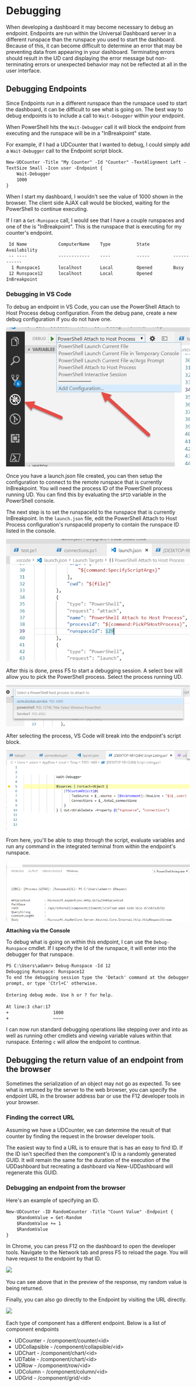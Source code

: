 # Debugging

When developing a dashboard it may become necessary to debug an endpoint. Endpoints are run within the Universal Dashboard server in a different runspace than the runspace you used to start the dashboard. Because of this, it can become difficult to determine an error that may be preventing data from appearing in your dashboard. Terminating errors should result in the UD card displaying the error message but non-terminating errors or unexpected behavior may not be reflected at all in the user interface.

## Debugging Endpoints

Since Endpoints run in a different runspace than the runspace used to start the dashboard, it can be difficult to see what is going on. The best way to debug endpoints is to include a call to `Wait-Debugger` within your endpoint.

When PowerShell hits the `Wait-Debugger` call it will block the endpoint from executing and the runspace will be in a "InBreakpoint" state.

For example, if I had a UDCounter that I wanted to debug, I could simply add a `Wait-Debugger` call to the Endpoint script block.

```text
New-UDCounter -Title "My Counter" -Id "Counter" -TextAlignment Left -TextSize Small -Icon user -Endpoint {
    Wait-Debugger
    1000
}
```

When I start my dashboard, I wouldn't see the value of 1000 shown in the browser. The client side AJAX call would be blocked, waiting for the PowerShell to continue executing.

If I ran a `Get-Runspace` call, I would see that I have a couple runspaces and one of the is "InBreakpoint". This is the runspace that is executing for my counter's endpoint.

```text
 Id Name            ComputerName    Type          State         Availability
 -- ----            ------------    ----          -----         ------------
  1 Runspace1       localhost       Local         Opened        Busy
 12 Runspace12      localhost       Local         Opened        InBreakpoint
```

### **Debugging in VS Code**

To debug an endpoint in VS Code, you can use the PowerShell Attach to Host Process debug configuration. From the debug pane, create a new debug configuration if you do not have one. 

![Adding a launch configuration](.gitbook/assets/image%20%2812%29.png)

Once you have a launch.json file created, you can then setup the configuration to connect to the remote runspace that is currently InBreakpoint. You will need the process ID of the PowerShell process running UD. You can find this by evaluating the `$PID` variable in the PowerShell console. 

The next step is to set the runspaceId to the runspace that is currently InBreakpoint. In the `launch.json` file, edit the PowerShell Attach to Host Process configuration's runspaceId property to contain the runspace ID listed in the console. 

![Setting the Runspace ID](.gitbook/assets/image%20%2830%29.png)

After this is done, press F5 to start a debugging session. A select box will allow you to pick the PowerShell process. Select the process running UD. 

![Selecting the PowerShell Process](.gitbook/assets/image%20%2817%29.png)

After selecting the process, VS Code will break into the endpoint's script block. 

![VS Code debugging an Endpoint](.gitbook/assets/image%20%285%29.png)

From here, you'll be able to step through the script, evaluate variables and run any command in the integrated terminal from within the endpoint's runspace. 

![Evaluating the $Request Variable](.gitbook/assets/image%20%2831%29.png)

**Attaching via the Console**

To debug what is going on within this endpoint, I can use the `Debug-Runspace` cmdlet. If I specify the Id of the runspace, it will enter into the debugger for that runspace.

```text
PS C:\Users\adamr> Debug-Runspace -Id 12
Debugging Runspace: Runspace12
To end the debugging session type the 'Detach' command at the debugger prompt, or type 'Ctrl+C' otherwise.

Entering debug mode. Use h or ? for help.

At line:3 char:17
+                 1000
+                 ~~~~
```

I can now run standard debugging operations like stepping over and into as well as running other cmdlets and viewing variable values within that runspace. Entering `c` will allow the endpoint to continue.

## Debugging the return value of an endpoint from the browser

Sometimes the serialization of an object may not go as expected. To see what is returned by the server to the web browser, you can specify the endpoint URL in the browser address bar or use the F12 developer tools in your browser.

### Finding the correct URL

Assuming we have a UDCounter, we can determine the result of that counter by finding the request in the browser developer tools.

The easiest way to find a URL is to ensure that is has an easy to find ID. If the ID isn't specified then the component's ID is a randomly generated GUID. It will remain the same for the duration of the execution of the UDDashboard but recreating a dashboard via New-UDDashboard will regenerate this GUID.

### Debugging an endpoint from the browser

Here's an example of specifying an ID.

```text
New-UDCounter -ID RandomCounter -Title "Count Value" -Endpoint {
    $RandomValue = Get-Random
    $RandomValue += 1
    $RandomValue
}
```

In Chrome, you can press F12 on the dashboard to open the developer tools. Navigate to the Network tab and press F5 to reload the page. You will have request to the endpoint by that ID.

![](.gitbook/assets/chrome-dev-tools-debugging.png)

You can see above that in the preview of the response, my random value is being returned.

Finally, you can also go directly to the Endpoint by visiting the URL directly.

![](.gitbook/assets/debugging-url-directly.png)

Each type of component has a different endpoint. Below is a list of component endpoints

* UDCounter - /component/counter/&lt;id&gt;
* UDCollapsible - /component/collapsible/&lt;id&gt;
* UDChart - /component/chart/&lt;id&gt;
* UDTable - /component/chart/&lt;id&gt;
* UDRow - /component/row/&lt;id&gt;
* UDColumn - /component/column/&lt;id&gt;
* UDGrid - /component/grid/&lt;id&gt;

